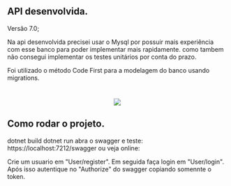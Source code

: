 ﻿## API desenvolvida.

Versão 7.0;

Na api desenvolvida precisei usar o Mysql por possuir mais experiência com esse banco para poder implementar
mais rapidamente. como tambem não consegui implementar os testes unitários por conta do prazo.

Foi utilizado o método Code First para a modelagem do banco usando migrations.

<h1 align="center">
	<img src= "https://ik.imagekit.io/rmoura/image.png?updatedAt=1717086608362">
</h1>

## Como rodar o projeto.

dotnet build
dotnet run
abra o swagger e teste: https://localhost:7212/swagger
ou veja online:


Crie um usuario em "User/register". Em seguida faça login em "User/login".
Após isso autentique no "Authorize" do swagger copiando somennte o token.